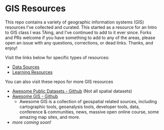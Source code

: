 # GIS Resources

This repo contains a variety of geographic information systems (GIS) resources I've collected and curated. This started as a resource for an Intro to GIS class I was TAing, and I've continued to add to it ever since. Forks and PRs welcome if you have something to add to any of the areas, please open an issue with any questions, corrections, or dead links. Thanks, and enjoy!

Visit the links below for specific types of resources:
 - [Data Sources](data-sources.md)
 - [Learning Resources](learning-resources.md)

You can also visit these repos for more GIS resources
 - [Awesome Public Datasets - Github](https://github.com/awesomedata/awesome-public-datasets) (Not all spatial datasets)
 - [Awesome GIS - Github](https://github.com/sshuair/awesome-gis)
    - Awesome GIS is a collection of geospatial related sources, including cartographic tools, geoanalysis tools, developer tools, data, conference & communities, news, massive open online course, some amazing map sites, and more.
 - *more coming soon!*